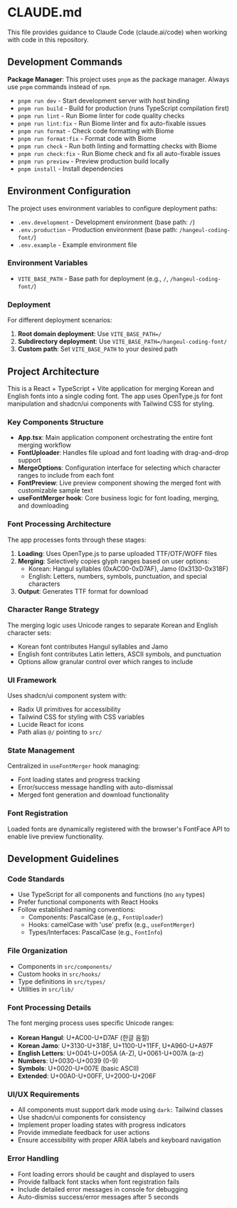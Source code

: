 # CLAUDE.md

This file provides guidance to Claude Code (claude.ai/code) when working with code in this repository.

## Development Commands

**Package Manager**: This project uses `pnpm` as the package manager. Always use `pnpm` commands instead of `npm`.

- `pnpm run dev` - Start development server with host binding
- `pnpm run build` - Build for production (runs TypeScript compilation first)  
- `pnpm run lint` - Run Biome linter for code quality checks
- `pnpm run lint:fix` - Run Biome linter and fix auto-fixable issues
- `pnpm run format` - Check code formatting with Biome
- `pnpm run format:fix` - Format code with Biome
- `pnpm run check` - Run both linting and formatting checks with Biome
- `pnpm run check:fix` - Run Biome check and fix all auto-fixable issues
- `pnpm run preview` - Preview production build locally
- `pnpm install` - Install dependencies

## Environment Configuration

The project uses environment variables to configure deployment paths:

- `.env.development` - Development environment (base path: `/`)
- `.env.production` - Production environment (base path: `/hangeul-coding-font/`)
- `.env.example` - Example environment file

### Environment Variables

- `VITE_BASE_PATH` - Base path for deployment (e.g., `/`, `/hangeul-coding-font/`)

### Deployment

For different deployment scenarios:

1. **Root domain deployment**: Use `VITE_BASE_PATH=/`
2. **Subdirectory deployment**: Use `VITE_BASE_PATH=/hangeul-coding-font/`
3. **Custom path**: Set `VITE_BASE_PATH` to your desired path

## Project Architecture

This is a React + TypeScript + Vite application for merging Korean and English fonts into a single coding font. The app uses OpenType.js for font manipulation and shadcn/ui components with Tailwind CSS for styling.

### Key Components Structure

- **App.tsx**: Main application component orchestrating the entire font merging workflow
- **FontUploader**: Handles file upload and font loading with drag-and-drop support
- **MergeOptions**: Configuration interface for selecting which character ranges to include from each font
- **FontPreview**: Live preview component showing the merged font with customizable sample text
- **useFontMerger hook**: Core business logic for font loading, merging, and downloading

### Font Processing Architecture

The app processes fonts through these stages:
1. **Loading**: Uses OpenType.js to parse uploaded TTF/OTF/WOFF files
2. **Merging**: Selectively copies glyph ranges based on user options:
   - Korean: Hangul syllables (0xAC00-0xD7AF), Jamo (0x3130-0x318F)
   - English: Letters, numbers, symbols, punctuation, and special characters
3. **Output**: Generates TTF format for download

### Character Range Strategy

The merging logic uses Unicode ranges to separate Korean and English character sets:
- Korean font contributes Hangul syllables and Jamo
- English font contributes Latin letters, ASCII symbols, and punctuation
- Options allow granular control over which ranges to include

### UI Framework

Uses shadcn/ui component system with:
- Radix UI primitives for accessibility
- Tailwind CSS for styling with CSS variables
- Lucide React for icons
- Path alias `@/` pointing to `src/`

### State Management

Centralized in `useFontMerger` hook managing:
- Font loading states and progress tracking
- Error/success message handling with auto-dismissal
- Merged font generation and download functionality

### Font Registration

Loaded fonts are dynamically registered with the browser's FontFace API to enable live preview functionality.

## Development Guidelines

### Code Standards
- Use TypeScript for all components and functions (no `any` types)
- Prefer functional components with React Hooks
- Follow established naming conventions:
  - Components: PascalCase (e.g., `FontUploader`)
  - Hooks: camelCase with 'use' prefix (e.g., `useFontMerger`)
  - Types/Interfaces: PascalCase (e.g., `FontInfo`)

### File Organization
- Components in `src/components/`
- Custom hooks in `src/hooks/`
- Type definitions in `src/types/`
- Utilities in `src/lib/`

### Font Processing Details
The font merging process uses specific Unicode ranges:
- **Korean Hangul**: U+AC00-U+D7AF (한글 음절)
- **Korean Jamo**: U+3130-U+318F, U+1100-U+11FF, U+A960-U+A97F
- **English Letters**: U+0041-U+005A (A-Z), U+0061-U+007A (a-z)
- **Numbers**: U+0030-U+0039 (0-9)
- **Symbols**: U+0020-U+007E (basic ASCII)
- **Extended**: U+00A0-U+00FF, U+2000-U+206F

### UI/UX Requirements
- All components must support dark mode using `dark:` Tailwind classes
- Use shadcn/ui components for consistency
- Implement proper loading states with progress indicators
- Provide immediate feedback for user actions
- Ensure accessibility with proper ARIA labels and keyboard navigation

### Error Handling
- Font loading errors should be caught and displayed to users
- Provide fallback font stacks when font registration fails
- Include detailed error messages in console for debugging
- Auto-dismiss success/error messages after 5 seconds
